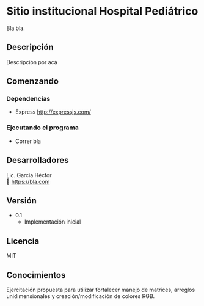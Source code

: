 # Sitio institucional Hospital Pediátrico

Bla bla.

## Descripción

Descripción por acá

## Comenzando

### Dependencias

-   Express http://expressjs.com/

### Ejecutando el programa

-   Correr bla

## Desarrolladores

Lic. García Héctor  
:link: https://bla.com

## Versión

-   0.1
    -   Implementación inicial

## Licencia

MIT

## Conocimientos

Ejercitación propuesta para utilizar fortalecer manejo de matrices, arreglos unidimensionales y creación/modificación de colores RGB.
